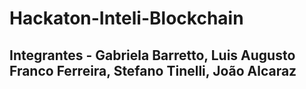 # Hackaton-Inteli-Blockchain

## Integrantes - Gabriela Barretto, Luis Augusto Franco Ferreira, Stefano Tinelli, João Alcaraz
